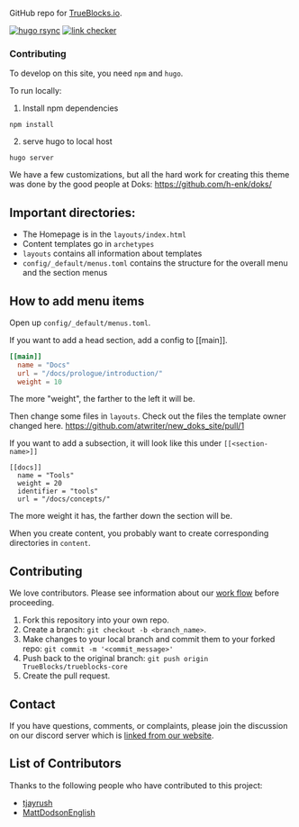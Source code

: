 GitHub repo for [TrueBlocks.io](https://trueblocks.io).

[![hugo rsync](https://github.com/TrueBlocks/trueblocks-docs/actions/workflows/deploy.yaml/badge.svg)](https://github.com/TrueBlocks/trueblocks-docs/actions/workflows/deploy.yaml)
[![link checker](https://github.com/TrueBlocks/trueblocks-docs/actions/workflows/link-checker.yaml/badge.svg)](https://github.com/TrueBlocks/trueblocks-docs/actions/workflows/link-checker.yaml)

### Contributing

To develop on this site, you need `npm` and `hugo`.

To run locally:

1. Install npm dependencies
 
```shell
npm install
```

2. serve hugo to local host

```shell
hugo server
```

We have a few customizations, but all the hard work for creating this theme was done by the good people at Doks:
https://github.com/h-enk/doks/

## Important directories:

* The Homepage is in the `layouts/index.html`
* Content templates go in `archetypes`
* `layouts` contains all information about templates
* `config/_default/menus.toml` contains the structure for the overall menu and the section menus

## How to add menu items

Open up `config/_default/menus.toml`.

If you want to add a head section, add a config to [[main]]. 

``` TOML 
[[main]]   
  name = "Docs"
  url = "/docs/prologue/introduction/"
  weight = 10

```
The more "weight", the farther to the left it will be.

Then change some files in `layouts`. Check out the files the template owner changed here.
https://github.com/atwriter/new_doks_site/pull/1

If you want to add a subsection, it will look like this under `[[<section-name>]]`

```
[[docs]]
  name = "Tools"
  weight = 20
  identifier = "tools"
  url = "/docs/concepts/"
```

The more weight it has, the farther down the section will be.

When you create content, you probably want to create corresponding directories in `content`.

## Contributing

We love contributors. Please see information about our [work flow](https://github.com/TrueBlocks/trueblocks-core/blob/develop/docs/BRANCHING.md) before proceeding.

1. Fork this repository into your own repo.
2. Create a branch: `git checkout -b <branch_name>`.
3. Make changes to your local branch and commit them to your forked repo: `git commit -m '<commit_message>'`
4. Push back to the original branch: `git push origin TrueBlocks/trueblocks-core`
5. Create the pull request.

## Contact

If you have questions, comments, or complaints, please join the discussion on our discord server which is [linked from our website](https://trueblocks.io).

## List of Contributors

Thanks to the following people who have contributed to this project:

- [tjayrush](https://github.com/tjayrush)
- [MattDodsonEnglish](https://github.com/MattDodsonEnglish)
